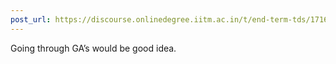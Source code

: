 ```yaml
---
post_url: https://discourse.onlinedegree.iitm.ac.in/t/end-term-tds/171668/5
---
```

Going through GA’s would be good idea.